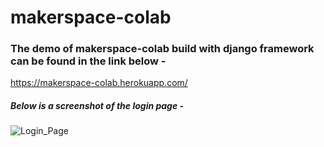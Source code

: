 # makerspace-colab

### The demo of makerspace-colab build with django framework can be found in the link below - 

https://makerspace-colab.herokuapp.com/

##### Below is a screenshot of the login page - 

![Login_Page](https://user-images.githubusercontent.com/31900260/87588179-d96dca80-c700-11ea-9308-aa3cde89c098.PNG)


